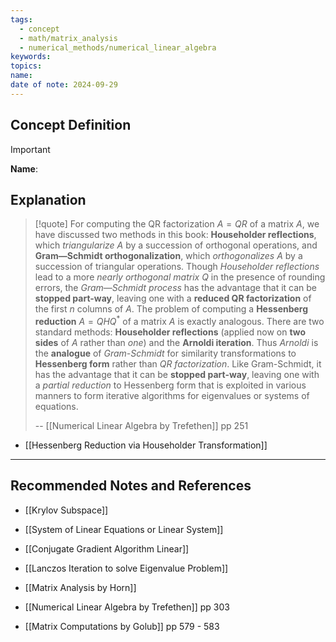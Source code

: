 ```yaml
---
tags:
  - concept
  - math/matrix_analysis
  - numerical_methods/numerical_linear_algebra
keywords: 
topics: 
name: 
date of note: 2024-09-29
---
```


## Concept Definition

>[!important]
>**Name**: 



## Explanation

>[!quote]
>For computing the QR factorization $A = QR$ of a matrix $A$, we have discussed two methods in this book: **Householder reflections**, which *triangularize* $A$ by a succession of orthogonal operations, and **Gram—Schmidt orthogonalization**, which *orthogonalizes* $A$ by a succession of triangular operations. Though *Householder reflections* lead to a more *nearly orthogonal matrix* $Q$ in the presence of rounding errors, the *Gram—Schmidt process* has the advantage that it can be **stopped part-way**, leaving one with a **reduced QR factorization** of the first $n$ columns of $A$. The problem of computing a **Hessenberg reduction** $A = QHQ^{*}$ of a matrix $A$ is exactly analogous. There are two standard methods: **Householder reflections** (applied now on **two sides** of $A$ rather than *one*) and the **Arnoldi iteration**. Thus *Arnoldi* is the **analogue** of *Gram-Schmidt* for similarity transformations to **Hessenberg form** rather than *QR factorization*. Like Gram-Schmidt, it has the advantage that it can be **stopped part-way**, leaving one with a *partial reduction* to Hessenberg form that is exploited in various manners to form iterative algorithms for eigenvalues or systems of equations.
>
>-- [[Numerical Linear Algebra by Trefethen]] pp 251

- [[Hessenberg Reduction via Householder Transformation]]

-----------
##  Recommended Notes and References


- [[Krylov Subspace]]
- [[System of Linear Equations or Linear System]]

- [[Conjugate Gradient Algorithm Linear]]
- [[Lanczos Iteration to solve Eigenvalue Problem]]


- [[Matrix Analysis by Horn]]
- [[Numerical Linear Algebra by Trefethen]] pp 303
- [[Matrix Computations by Golub]] pp 579 - 583
